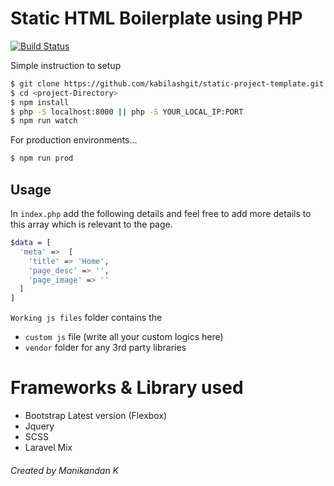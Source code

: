# Static HTML Boilerplate using PHP
[![Build Status](https://travis-ci.org/joemccann/dillinger.svg?branch=master)](https://travis-ci.org/joemccann/dillinger)

Simple instruction to setup

```sh
$ git clone https://github.com/kabilashgit/static-project-template.git
$ cd <project-Directory>
$ npm install
$ php -S localhost:8000 || php -S YOUR_LOCAL_IP:PORT
$ npm run watch
```
For production environments...
```sh
$ npm run prod
```

## Usage
In `index.php` add the following details and feel free to add more details to this array which is relevant to the page. 
```sh
$data = [
  'meta' =>  [
    'title' => 'Home',
    'page_desc' => '',
    'page_image' => ''
  ]
]
```
`Working js files` folder contains the 
  - `custom js` file (write all your custom logics here)
  - `vendor` folder for any 3rd party libraries

# Frameworks & Library used

  - Bootstrap Latest version (Flexbox)
  - Jquery
  - SCSS
  - Laravel Mix




###### Created by Manikandan K
